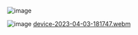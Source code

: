 ![image](https://user-images.githubusercontent.com/121868302/229510536-a175534b-a9fa-49ba-b66c-cbf66c25cd38.png)

 
![image](https://user-images.githubusercontent.com/121868302/229511838-ae8ffa0d-8144-456e-996e-8f1de68829f6.png)
[device-2023-04-03-181747.webm](https://user-images.githubusercontent.com/121868302/229514142-a17d426a-9317-4c18-a4db-e9f182a6bcbb.webm)
